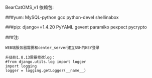 BearCatOMS_v1
依赖包:

###yum:
MySQL-python
gcc
python-devel
shellinabox

###pip:
django==1.4.20 PyYAML
gevent
paramiko
pexpect
pycrypto

###注:

    WEB端服务器需要和center_server建立SSH的KEY登录

    升级到1.8.13需要修改log：
    #from django.utils.log import logger
    import logging
    logger = logging.getLogger(__name__)

